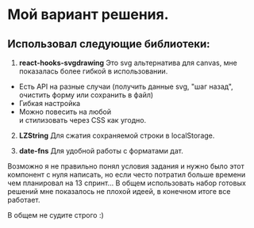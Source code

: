 # Мой вариант решения.

## Использовал следующие библиотеки:

1. **react-hooks-svgdrawing** Это svg альтернатива для canvas, мне показалась более гибкой в использовании. 

 - Есть API на разные случаи (получить данные svg, "шаг назад", очистить форму или сохранить в файл)
 - Гибкая настройка
 - Можно повесить на любой **<div>** и стилизовать через CSS как угодно.

2. **LZString** Для сжатия сохраняемой строки в localStorage.

3. **date-fns** Для удобной работы с форматами дат.

Возможно я не правильно понял условия задания и нужно было этот компонент с нуля написать, но если често потратил больше времени чем планировал на 13 спринт... В общем использовать набор готовых решений мне показалось не плохой идеей, в конечном итоге все работает.

В общем не судите строго :)  